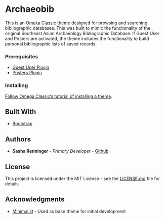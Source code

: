 # Archaeobib

This is an [Omeka Classic](https://omeka.org/classic/) theme designed for browsing and searching bibliographic databases. This was built to mimic the functionality of the original Southeast Asian Archaeology Bibliographic Database. If Guest User and Posters are activated, the theme includes the functionality to build personal bibliographic lists of saved records.

### Prerequisites

- [Guest User Plugin](https://omeka.org/classic/plugins/GuestUser/)
- [Posters Plugin](https://omeka.org/classic/plugins/Posters/)

### Installing

[Follow Omega Classic’s tutorial of installing a theme](https://omeka.org/classic/docs/Admin/Appearance/Themes/).

## Built With

* [Bootstrap](https://getbootstrap.com/)

## Authors

* **Sasha Renninger** - *Primary Developer* - [Github](https://github.com/sashafr)

## License

This project is licensed under the MIT License - see the [LICENSE.md](LICENSE.md) file for details

## Acknowledgments

* [Minimalist](https://github.com/omeka/theme-minimalist) - Used as base theme for initial development
